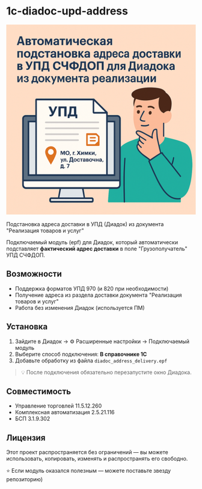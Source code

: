 # 1c-diadoc-upd-address
<p align="center">
  <img src="preview.png" alt="Адрес доставки в УПД Диадок" width="800"/>
</p>
Подстановка адреса доставки в УПД (Диадок) из документа "Реализация товаров и услуг"

Подключаемый модуль (epf) для Диадок, который автоматически подставляет **фактический адрес доставки** в поле "Грузополучатель" УПД СЧФДОП.

## Возможности
- Поддержка форматов УПД 970 (и 820 при необходимости)
- Получение адреса из раздела доставки документа "Реализация товаров и услуг"
- Работа без изменения Диадок (используется ПМ)

## Установка
1. Зайдите в Диадок → ⚙️ Расширенные настройки → Подключаемый модуль
2. Выберите способ подключения: **В справочнике 1С**
3. Добавьте обработку из файла `diadoc_address_delivery.epf`

> 💡 После подключения обязательно перезапустите окно Диадока.

## Совместимость
- Управление торговлей 11.5.12.260
- Комплексная автоматизация 2.5.21.116
- БСП 3.1.9.302

## Лицензия
Этот проект распространяется без ограничений — вы можете использовать, копировать, изменять и распространять его свободно.

⭐ Если модуль оказался полезным — можете поставьте звезду репозиторию)
